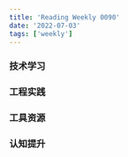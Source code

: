 ```yaml
---
title: 'Reading Weekly 0090'
date: '2022-07-03'
tags: ['weekly']
---
```


### 技术学习

### 工程实践

### 工具资源

### 认知提升
